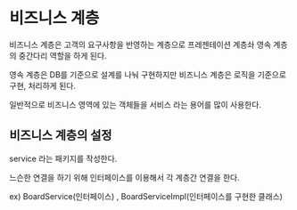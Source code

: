 # 비즈니스 계층

비즈니스 계층은 고객의 요구사항을 반영하는 계층으로 프레젠테이션 계층솨 영속 계층의 중간다리 역할을 하게 된다. 

영속 계층은 DB를 기준으로 설계를 나눠 구현하지만 비즈니스 계층은 로직을 기준으로 구현, 처리하게 된다.

일반적으로 비즈니스 영역에 있는 객체들을 서비스 라는 용어를 많이 사용한다.



## 비즈니스 계층의 설정

service 라는 패키지를 작성한다.

느슨한 연결을 하기 위해 인터페이스를 이용해서 각 계층간 연결을 한다.

ex) BoardService(인터페이스) , BoardServiceImpl(인터페이스를 구현한 클래스)

